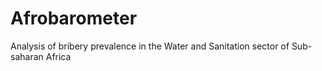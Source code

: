 # Afrobarometer
Analysis of bribery prevalence in the Water and Sanitation sector of Sub-saharan Africa
